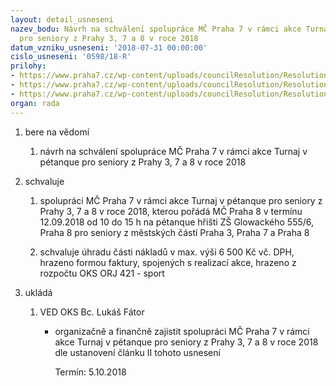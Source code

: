 ```yaml
---
layout: detail_usneseni
nazev_bodu: Návrh na schválení spolupráce MČ Praha 7 v rámci akce Turnaj v pétanque
  pro seniory z Prahy 3, 7 a 8 v roce 2018
datum_vzniku_usneseni: '2018-07-31 00:00:00'
cislo_usneseni: '0598/18-R'
prilohy:
- https://www.praha7.cz/wp-content/uploads/councilResolution/Resolutions/30139/export/M26DV_Petanque_P7_P8_P3~380380.doc
- https://www.praha7.cz/wp-content/uploads/councilResolution/Resolutions/30139/export/Zapis_7_jednani_SK_09_07_2018~380379.pdf
- https://www.praha7.cz/wp-content/uploads/councilResolution/Resolutions/30139/export/export~380675.pdf
organ: rada
---
```

<ol id="urzList" class="urzList_view"><li class="urzClass1" id=""><span name="1">bere na vědomí</span><ol class="urzOlClass decimal "><li class="urzClass2" id="" style="text-align: left;"><span><p>návrh na schválení spolupráce MČ Praha 7 v rámci akce Turnaj v pétanque pro seniory z Prahy 3, 7 a 8 v roce 2018<br></p></span></li></ol></li><li class="urzClass1" id=""><span name="24">schvaluje</span><ol class="urzOlClass decimal "><li class="urzClass2" id="" style="text-align: left;"><span><p>spolupráci MČ Praha 7 v rámci akce Turnaj v pétanque pro seniory z Prahy 3, 7 a 8 v roce 2018, kterou pořádá MČ Praha 8 v termínu 12.09.2018 od 10 do 15 h na pétanque hřišti ZŠ Glowackého 555/6, Praha 8 pro seniory z městských částí Praha 3, Praha 7 a Praha 8<br></p></span></li><li class="urzClass2" id="" style="text-align: left;"><span><p>schvaluje úhradu části nákladů v max. výši 6 500 Kč vč. DPH, hrazeno formou faktury, spojených s realizací akce, hrazeno z rozpočtu OKS ORJ 421 - sport</p></span></li></ol></li><li class="urzClass1" id="urzUkoly"><span name="1">ukládá</span><ol class="urzOlClass"><li class="urzClass2"><span><p>VED OKS Bc. Lukáš Fátor</p></span><ul class="urzUlClass"><li class="urzClass3"><span><p>organizačně a finančně zajistit spolupráci MČ Praha 7 v rámci akce Turnaj v pétanque pro seniory z Prahy 3, 7 a 8 v roce 2018 dle ustanovení článku II tohoto usnesení</p></span><span class="urzUkolTermin">  Termín:&nbsp;5.10.2018</span></li></ul></li></ol></li></ol>